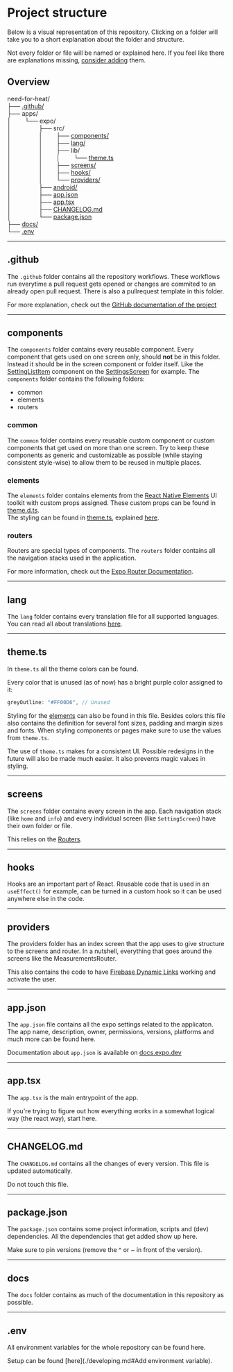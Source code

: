 # Project structure
Below is a visual representation of this repository. Clicking on a folder will take you to a short explanation about the folder and structure.

Not every folder or file will be named or explained here. If you feel like there are explanations missing, [consider adding](./contributing.md) them.

## Overview
need-for-heat/ \
├── [.github/](#github) \
├── apps/ \
│&emsp;&emsp; └── expo/ \
│&emsp;&emsp; &emsp;&emsp; ├── src/ \
│&emsp;&emsp; &emsp;&emsp; │&emsp;&emsp; ├── [components/](#components) \
│&emsp;&emsp; &emsp;&emsp; │&emsp;&emsp; ├── [lang/](#lang) \
│&emsp;&emsp; &emsp;&emsp; │&emsp;&emsp; ├── lib/ \
│&emsp;&emsp; &emsp;&emsp; │&emsp;&emsp; │&emsp;&emsp; └── [theme.ts](#themets) \
│&emsp;&emsp; &emsp;&emsp; │&emsp;&emsp; ├── [screens/](#screens) \
│&emsp;&emsp; &emsp;&emsp; │&emsp;&emsp; ├── [hooks/](#hooks) \
│&emsp;&emsp; &emsp;&emsp; │&emsp;&emsp; └── [providers/](#providers) \
│&emsp;&emsp; &emsp;&emsp; ├── [android/](#android) \
│&emsp;&emsp; &emsp;&emsp; ├── [app.json](#appjson) \
│&emsp;&emsp; &emsp;&emsp; ├── [app.tsx](#apptsx) \
│&emsp;&emsp; &emsp;&emsp; ├── [CHANGELOG.md](#changelogmd) \
│&emsp;&emsp; &emsp;&emsp; └── [package.json](#packagejson) \
├── [docs/](#docs) \
└── [.env](#env)

---

## .github
The `.github` folder contains all the repository workflows. These workflows run everytime a pull request gets opened or changes are commited to an already open pull request. There is also a pullrequest template in this folder.

For more explanation, check out the [GitHub documentation of the project](./github.md)

---

## components
The `components` folder contains every reusable component. Every component that gets used on one screen only, should **not** be in this folder. Instead it should be in the screen component or folder itself. Like the [SettingListItem](../apps/expo/src/screens/SettingsScreen/_settingListItem.tsx) component on the [SettingsScreen](../apps/expo/src/screens/SettingsScreen/) for example. The `components` folder contains the following folders:
- common
- elements
- routers

### common
The `common` folder contains every reusable custom component or custom components that get used on more than one screen. Try to keep these components as generic and customizable as possible (while staying consistent style-wise) to allow them to be reused in multiple places.

### elements
The `elements` folder contains elements from the [React Native Elements](https://www.reactnativeelements.com) UI toolkit with custom props assigned. These custom props can be found in [theme.d.ts](../apps/expo/src/types/theme.d.ts). \
The styling can be found in [theme.ts](../apps/expo/src/lib/theme.ts), explained [here](#themets).

### routers
Routers are special types of components. The `routers` folder contains all the navigation stacks used in the application.

For more information, check out the [Expo Router Documentation](https://docs.expo.dev/router/introduction/).

---

## lang
The `lang` folder contains every translation file for all supported languages. \
You can read all about translations [here](./translating.md).

---

## theme.ts
In `theme.ts` all the theme colors can be found.

Every color that is unused (as of now) has a bright purple color assigned to it:
```ts
greyOutline: "#FF00D6", // Unused
```
Styling for the [elements](#elements) can also be found in this file. Besides colors this file also contains the definition for several font sizes, padding and margin sizes and fonts. When styling components or pages make sure to use the values from `theme.ts`.

The use of `theme.ts` makes for a consistent UI. Possible redesigns in the future will also be made much easier. It also prevents magic values in styling.

---

## screens
The `screens` folder contains every screen in the app. Each navigation stack (like `home` and `info`) and every individual screen (like `SettingScreen`) have their own folder or file.

This relies on the [Routers](#routers).

---

## hooks
Hooks are an important part of React. Reusable code that is used in an `useEffect()` for example, can be turned in a custom hook so it can be used anywhere else in the code.
 
---

## providers
The providers folder has an index screen that the app uses to give structure to the screens and router. In a nutshell, everything that goes around the screens like the MeasurementsRouter.

This also contains the code to have [Firebase Dynamic Links](https://firebase.google.com/docs/dynamic-links) working and activate the user.

---

## app.json
The `app.json` file contains all the expo settings related to the applicaton. The app name, description, owner, permissions, versions, platforms and much more can be found here.

Documentation about `app.json` is available on [docs.expo.dev](https://docs.expo.dev/versions/latest/config/app/)

---

## app.tsx
The `app.tsx` is the main entrypoint of the app.

If you're trying to figure out how everything works in a somewhat logical way (the react way), start here.

---

## CHANGELOG.md
The `CHANGELOG.md` contains all the changes of every version. This file is updated automatically.

Do not touch this file.

---
## package.json
The `package.json` contains some project information, scripts and (dev) dependencies. All the dependencies that get added show up here.

Make sure to pin versions (remove the ^ or ~ in front of the version).

---
## docs

The `docs` folder contains as much of the documentation in this repository as possible.

---

## .env
All environment variables for the whole repository can be found here.

Setup can be found [here](./developing.md#Add environment variable).

